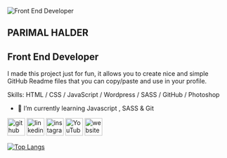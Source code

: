 ![Front End Developer](https://media-exp2.licdn.com/dms/image/C4D16AQERfcVyytkOKA/profile-displaybackgroundimage-shrink_200_800/0/1655039915240?e=1660780800&v=beta&t=ruxNRzr_tYc1rg3JrhOjd1rcb8l2kSsKd5TRuKquouE)

## PARIMAL HALDER
## Front End Developer


I made this project just for fun, it allows you to create nice and simple GitHub Readme files that you can copy/paste and use in your profile.

Skills: HTML / CSS / JavaScript / Wordpress / SASS / GitHub / Photoshop

- 🌱 I’m currently learning Javascript , SASS & Git 


[<img src='https://cdn.jsdelivr.net/npm/simple-icons@3.0.1/icons/github.svg' alt='github' height='40'>](https://github.com/https://github.com/parimal52)  [<img src='https://cdn.jsdelivr.net/npm/simple-icons@3.0.1/icons/linkedin.svg' alt='linkedin' height='40'>](https://www.linkedin.com/in/https://www.linkedin.com/in/parimal1994//)  [<img src='https://cdn.jsdelivr.net/npm/simple-icons@3.0.1/icons/instagram.svg' alt='instagram' height='40'>](https://www.instagram.com/https://www.instagram.com/parimal__halder//)  [<img src='https://cdn.jsdelivr.net/npm/simple-icons@3.0.1/icons/youtube.svg' alt='YouTube' height='40'>](https://www.youtube.com/channel/https://www.youtube.com/channel/UCIURNFpLniqt2Voafa7vi-w)  [<img src='https://cdn.jsdelivr.net/npm/simple-icons@3.0.1/icons/icloud.svg' alt='website' height='40'>](http://parimalhalder.tech/)  

[![Top Langs](https://github-readme-stats.vercel.app/api/top-langs/?username=https://github.com/parimal52)](https://github.com/anuraghazra/github-readme-stats)

